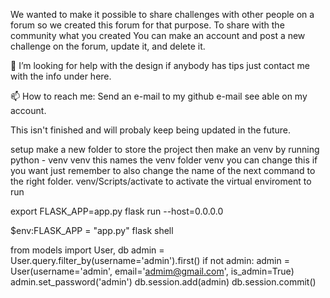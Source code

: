 We wanted to make it possible to share challenges with other people on a forum so we created this forum for that purpose.
To share with the community what you created
You can make an account and post a new challenge on the forum, update it, and delete it.

🤔 I’m looking for help with the design if anybody has tips just contact me with the info under here.

📫 How to reach me: Send an e-mail to my github e-mail see able on my account. 

This isn't finished and will probaly keep being updated in the future.

setup 
make a new folder to store the project 
then make an venv by running 
python - venv venv
this names the venv folder venv you can change this if you want just remember to also change the name of the next command to the right folder.
venv/Scripts/activate to activate the virtual enviroment
to run

export FLASK_APP=app.py
flask run --host=0.0.0.0


$env:FLASK_APP = "app.py"
flask shell


from models import User, db
admin = User.query.filter_by(username='admin').first()
if not admin:
    admin = User(username='admin', email='admim@gmail.com', is_admin=True)
    admin.set_password('admin')
    db.session.add(admin)
    db.session.commit()

